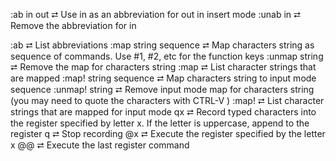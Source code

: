 :ab in out  ⮂  Use in as an abbreviation for out in insert mode
:unab in    ⮂  Remove the abbreviation for in


:ab                     ⮂  List abbreviations
:map string sequence    ⮂  Map characters string as sequence of commands. Use #1, #2, etc for the function keys
:unmap string           ⮂  Remove the map for characters string
:map                    ⮂  List character strings that are mapped
:map! string sequence   ⮂  Map characters string to input mode sequence
:unmap! string          ⮂  Remove input mode map for characters string (you may need to quote the characters with CTRL-V )
:map!                   ⮂  List character strings that are mapped for input mode
qx                      ⮂  Record typed characters into the register specified by letter x. If the letter is uppercase, append to the register
q                       ⮂  Stop recording 
@x                      ⮂  Execute the register specified by the letter x 
@@                      ⮂  Execute the last register command

